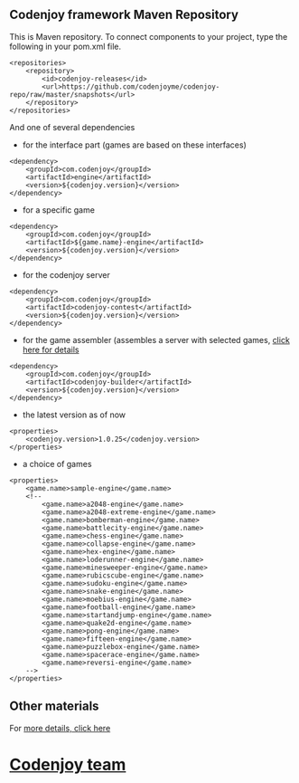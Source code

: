 Codenjoy framework Maven Repository
-----------

This is Maven repository. To connect components to your project, type the following in your pom.xml file.
```
<repositories>
    <repository>
        <id>codenjoy-releases</id>
        <url>https://github.com/codenjoyme/codenjoy-repo/raw/master/snapshots</url>
    </repository>
</repositories>
```
And one of several dependencies
- for the interface part (games are based on these interfaces)
```
<dependency>
    <groupId>com.codenjoy</groupId>
    <artifactId>engine</artifactId>
    <version>${codenjoy.version}</version>
</dependency>
```
- for a specific game 
```
<dependency>
    <groupId>com.codenjoy</groupId>
    <artifactId>${game.name}-engine</artifactId>
    <version>${codenjoy.version}</version>
</dependency>
```
- for the codenjoy server
```
<dependency>
    <groupId>com.codenjoy</groupId>
    <artifactId>codenjoy-contest</artifactId>
    <version>${codenjoy.version}</version>
</dependency>
```
- for the game assembler (assembles a server with selected games, [click here for details](https://github.com/codenjoyme/codenjoy-builder)
```
<dependency>
    <groupId>com.codenjoy</groupId>
    <artifactId>codenjoy-builder</artifactId>
    <version>${codenjoy.version}</version>
</dependency>
```
- the latest version as of now
```
<properties>
    <codenjoy.version>1.0.25</codenjoy.version>
</properties>
```
- a choice of games
```
<properties>
    <game.name>sample-engine</game.name>
    <!--
        <game.name>a2048-engine</game.name>
        <game.name>a2048-extreme-engine</game.name>
        <game.name>bomberman-engine</game.name>
        <game.name>battlecity-engine</game.name>
        <game.name>chess-engine</game.name>
        <game.name>collapse-engine</game.name>
        <game.name>hex-engine</game.name>
        <game.name>loderunner-engine</game.name>
        <game.name>minesweeper-engine</game.name>
        <game.name>rubicscube-engine</game.name>
        <game.name>sudoku-engine</game.name>
        <game.name>snake-engine</game.name>
        <game.name>moebius-engine</game.name>
        <game.name>football-engine</game.name>
        <game.name>startandjump-engine</game.name>
        <game.name>quake2d-engine</game.name>
        <game.name>pong-engine</game.name>
        <game.name>fifteen-engine</game.name>
        <game.name>puzzlebox-engine</game.name>
        <game.name>spacerace-engine</game.name>
        <game.name>reversi-engine</game.name>
    -->
</properties>
```

Other materials
--------------
For [more details, click here](https://github.com/codenjoyme/codenjoy)

[Codenjoy team](http://codenjoy.com/portal/?page_id=51)
===========